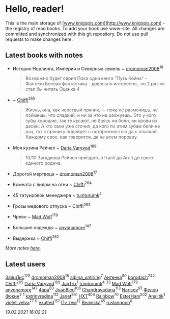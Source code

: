 # Hello, reader!
This is the main storage of [www.knigopis.com](http://www.knigopis.com) - the registry of read books.
To add your book use www-site. All changes are committed and synchronized with this git repository.
Do not use pull requests to make changes here.


## Latest books with notes
* История Норлинга, Империи и Северных земель ~ [dromoman2008](users/444/44461886-yandex)<sup>18</sup>
    > Возможно будет серия
    > Пока одна книга "Путь Кейна" - Фантези Боевая фантастика - довольно интересно,. но 2 раз не стал бы читать
    > Оценка 4

*  ~ [Chiffi](users/105/105831994080785626680-google)<sup>265</sup>
    > Жизнь, она, как черствый пряник, — пока не размочишь, не поймешь, что сладкий, и ни за что не разжуешь. Это у кого зубы хорошие, так те кусают, не боясь ни боли, ни крови из десен. А кто свои уже сточил, да кого по этим зубам били не раз, тот к прянику подойдет с осторожностью да с опаской. Каждому свое, как говорится, да не всем поровну.

* Моя кузина Рейчел ~ [Daria Varyvod](users/829/829893410524253-facebook)<sup>169</sup>
    > 10/10 Загадкова Рейчел приїздить з Італії до Аглії до свого єдиного родича.

* Дорогой мертвеца ~ [dromoman2008](users/444/44461886-yandex)<sup>17</sup>

* Комната с видом на огни ~ [Chiffi](users/105/105831994080785626680-google)<sup>264</sup>

* 45 татуировок менеджера ~ [tumturumk](users/135/135685382-vkontakte)<sup>4</sup>

* Грозы медового отпуска ~ [Chiffi](users/105/105831994080785626680-google)<sup>263</sup>

* Чрево ~ [Mad Wolf](users/947/94738840-vkontakte)<sup>179</sup>

* Большие надежды ~ [anvonamore](users/595/5957175-vkontakte)<sup>147</sup>

* Выдержка ~ [Chiffi](users/105/105831994080785626680-google)<sup>262</sup>


_More notes [here](latest_books_with_notes.md)._


## Latest users
[ЗаяцЛис](users/112/112388384595246311466-google)<sup>125</sup> 
[dromoman2008](users/444/44461886-yandex)<sup>18</sup> 
[albina_untiring](users/257/2579695-vkontakte)<sup>7</sup> 
[Антенка](users/118/118158645037334943900-google)<sup>80</sup> 
[borodach](users/157/15706320-vkontakte)<sup>242</sup> 
[Chiffi](users/105/105831994080785626680-google)<sup>265</sup> 
[Daria Varyvod](users/829/829893410524253-facebook)<sup>169</sup> 
[JanTrix](users/104/104939911619996338742-google)<sup>1</sup> 
[tumturumk](users/135/135685382-vkontakte)<sup>4</sup> 
[](users/153/1537586159620888-facebook)<sup>33</sup> 
[Mad Wolf](users/947/94738840-vkontakte)<sup>179</sup> 
[anvonamore](users/595/5957175-vkontakte)<sup>147</sup> 
[4apa](users/117/117392596378069249667-google)<sup>83</sup> 
[Joan8ied](users/240/2401650-vkontakte)<sup>106</sup> 
[Chandravadana](users/105/105866022348292919948-google)<sup>113</sup> 
[Naricev](users/107/107090515204537133928-google)<sup>97</sup> 
[Федор Фокин](users/156/156773887861822636-mailru)<sup>2</sup> 
[](users/186/186567618-vkontakte)<sup>1</sup> 
[katrinvredina](users/233/2336755-vkontakte)<sup>112</sup> 
[Janet](users/108/108113656204404967440-google)<sup>841</sup> 
[HXT](users/100/100002563462782-facebook)<sup>404</sup> 
[Rainbow](users/109/109787328219839805802-google)<sup>70</sup> 
[EsterHani](users/305/30558181-vkontakte)<sup>202</sup> 
[Analitik](users/113/113800812165461458876-google)<sup>1</sup> 
[violet_velva](users/116/116961712580551399099-google)<sup>77</sup> 
[](users/114/114865563932927404098-google)<sup>0</sup> 
[exulted](users/100/100599204551896265722-google)<sup>157</sup> 
[Пу_тем](users/344/3448154788585127-facebook)<sup>12</sup> 
[Beaviska](users/102/10202544960024508-facebook)<sup>45</sup> 
[ruslanqoon](users/104/104889302-vkontakte)<sup>0</sup> 


_19.02.2021 16:02:21_
